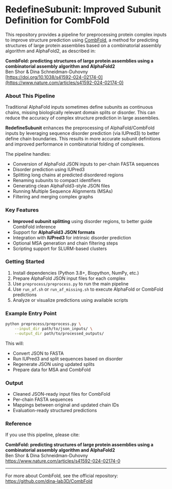 # RedefineSubunit: Improved Subunit Definition for CombFold

This repository provides a pipeline for preprocessing protein complex inputs to improve structure prediction using [CombFold](https://github.com/dina-lab3D/CombFold), a method for predicting structures of large protein assemblies based on a combinatorial assembly algorithm and AlphaFold2, as described in:

**CombFold: predicting structures of large protein assemblies using a combinatorial assembly algorithm and AlphaFold2**  
Ben Shor & Dina Schneidman-Duhovny  
[https://doi.org/10.1038/s41592-024-02174-0](https://www.nature.com/articles/s41592-024-02174-0)

### About This Pipeline

Traditional AlphaFold inputs sometimes define subunits as continuous chains, missing biologically relevant domain splits or disorder. This can reduce the accuracy of complex structure prediction in large assemblies.

**RedefineSubunit** enhances the preprocessing of AlphaFold/CombFold inputs by leveraging sequence disorder prediction (via IUPred3) to better define chain boundaries. This results in more accurate subunit definitions and improved performance in combinatorial folding of complexes.

The pipeline handles:

- Conversion of AlphaFold JSON inputs to per-chain FASTA sequences
- Disorder prediction using IUPred3
- Splitting long chains at predicted disordered regions
- Renaming subunits to compact identifiers
- Generating clean AlphaFold3-style JSON files
- Running Multiple Sequence Alignments (MSAs)
- Filtering and merging complex graphs

### Key Features

- **Improved subunit splitting** using disorder regions, to better guide CombFold inference
- Support for **AlphaFold3 JSON formats**
- Integration with **IUPred3** for intrinsic disorder prediction
- Optional MSA generation and chain filtering steps
- Scripting support for SLURM-based clusters

### Getting Started

1. Install dependencies (Python 3.8+, Biopython, NumPy, etc.)
2. Prepare AlphaFold JSON input files for each complex
3. Use `preprocess/preprocess.py` to run the main pipeline
4. Use `run_af.sh` or `run_af_missing.sh` to execute AlphaFold or CombFold predictions
5. Analyze or visualize predictions using available scripts

### Example Entry Point

```bash
python preprocess/preprocess.py \
    --input_dir path/to/json_inputs/ \
    --output_dir path/to/processed_outputs/
```

This will:

- Convert JSON to FASTA
- Run IUPred3 and split sequences based on disorder
- Regenerate JSON using updated splits
- Prepare data for MSA and CombFold

### Output

- Cleaned JSON-ready input files for CombFold
- Per-chain FASTA sequences
- Mappings between original and updated chain IDs
- Evaluation-ready structured predictions

### Reference

If you use this pipeline, please cite:

**CombFold: predicting structures of large protein assemblies using a combinatorial assembly algorithm and AlphaFold2**  
Ben Shor & Dina Schneidman-Duhovny  
https://www.nature.com/articles/s41592-024-02174-0

---

For more about CombFold, see the official repository:  
https://github.com/dina-lab3D/CombFold
